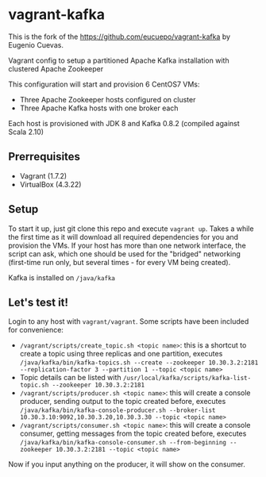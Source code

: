 vagrant-kafka
=============

This is the fork of the https://github.com/eucuepo/vagrant-kafka by Eugenio Cuevas.

Vagrant config to setup a partitioned Apache Kafka installation with clustered Apache Zookeeper

This configuration will start and provision 6 CentOS7 VMs:
* Three Apache Zookeeper hosts configured on cluster
* Three Apache Kafka hosts with one broker each

Each host is provisioned with JDK 8 and Kafka 0.8.2 (compiled against Scala 2.10)

Prerrequisites
-------------------------
* Vagrant (1.7.2)
* VirtualBox (4.3.22)

Setup
-------------------------

To start it up, just git clone this repo and execute ```vagrant up```. Takes a while the first time as it will download all required dependencies for you and provision the VMs. If your host has more than one network interface, the script can ask, which one should be used for the "bridged" networking (first-time run only, but several times - for every VM being created).  

Kafka is installed on ```/java/kafka```

Let's test it!
-------------------------

Login to any host with ```vagrant/vagrant```. Some scripts have been included for convenience:

* ```/vagrant/scripts/create_topic.sh <topic name>```: this is a shortcut to create a topic using three replicas and one partition, executes ```/java/kafka/bin/kafka-topics.sh --create --zookeeper 10.30.3.2:2181 --replication-factor 3 --partition 1 --topic <topic name>```
* Topic details can be listed with ```/usr/local/kafka/scripts/kafka-list-topic.sh --zookeeper 10.30.3.2:2181```
* ```/vagrant/scripts/producer.sh <topic name>```: this will create a console producer, sending output to the topic created before, executes ```/java/kafka/bin/kafka-console-producer.sh --broker-list 10.30.3.10:9092,10.30.3.20,10.30.3.30 --topic <topic name>```
* ```/vagrant/scripts/consumer.sh <topic name>```: this will create a console consumer, getting messages from the topic created before, executes ```/java/kafka/bin/kafka-console-consumer.sh --from-beginning --zookeeper 10.30.3.2:2181 --topic <topic name>```

Now if you input anything on the producer, it will show on the consumer. 






